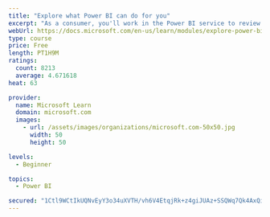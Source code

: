 ```yaml
---
title: "Explore what Power BI can do for you"
excerpt: "As a consumer, you'll work in the Power BI service to review and interact with content that has been shared with you. This module provides the foundational information that you need to work effectively in the Power BI service."
webUrl: https://docs.microsoft.com/en-us/learn/modules/explore-power-bi-service/
type: course
price: Free
length: PT1H9M
ratings:
  count: 8213
  average: 4.671618
heat: 63

provider:
  name: Microsoft Learn
  domain: microsoft.com
  images:
    - url: /assets/images/organizations/microsoft.com-50x50.jpg
      width: 50
      height: 50

levels:
  - Beginner

topics:
  - Power BI

secured: "1Ctl9WCtIkUQNvEyY3o34uXVTH/vh6V4EtqjRk+z4giJUAz+SSQWq7Qk4AxQimCjV9KcFyW/q6vuiCGqD/ob49PdbHxIys67dA7abQhdkGasaWZdzw4XkStw0oh5Z6Ik2URruVdxA/Q8IA4hJ+WI3M6uSgRvrlFg6NDkEqRkjZaNaZX/6tqWBQvwzovGvUuxNMUcMaMVrFgN9Dww3v8S+3HKTD9L0c0u4Yj7ERWrz4x/4Q/7m6XDFEnclS7I/YLHdL7H0eVC6Wex5W/iE57AFTTmYjvQgxI4uEBO5jsC8X8XzRgeqZFCHaRnWrkIK6dXN7dSWzUba7U3pOkguaZLkskH7e+4h70XHbH+kNc61vGOuSvlBAEqtbxR0UQCqMiv86jJZitSRzqksMF7sFt7GK+roadyQCfzKfmFIkSkqfg=;0hAODF7UJVopNVVG5M6org=="
---
```


